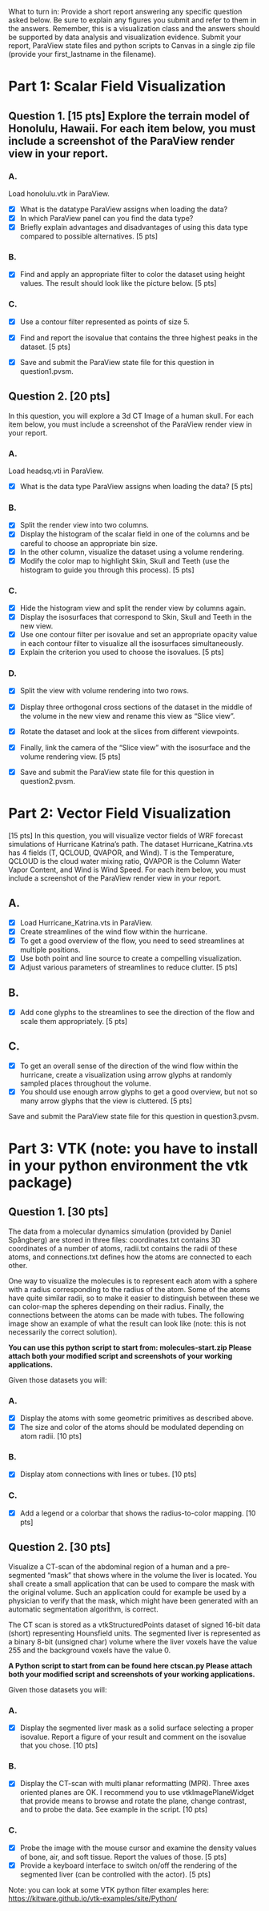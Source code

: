 What to turn in: Provide a short report answering any specific question asked below. Be sure to explain any figures you submit and refer to them in the answers. Remember, this is a visualization class and the answers should be supported by data analysis and visualization evidence. Submit your report, ParaView state files and python scripts to Canvas in a single zip file (provide your first_lastname in the filename).

# Part 1: Scalar Field Visualization

## Question 1. [15 pts] Explore the terrain model of Honolulu, Hawaii. For each item below, you must include a screenshot of the ParaView render view in your report. 

### A.
Load honolulu.vtk in ParaView.
- [X] What is the datatype ParaView assigns when loading the data?
- [X] In which ParaView panel can you find the data type?
- [X] Briefly explain advantages and disadvantages of using this data type compared to possible alternatives. [5 pts]

### B.
- [X] Find and apply an appropriate filter to color the dataset using height values. The result should look like the picture below. [5 pts]

### C.
- [X] Use a contour filter represented as points of size 5.
- [X] Find and report the isovalue that contains the three highest peaks in the dataset. [5 pts]

- [X] Save and submit the ParaView state file for this question in question1.pvsm. 

## Question 2. [20 pts]
In this question, you will explore a 3d CT Image of a human skull. For each item below, you must include a screenshot of the ParaView render view in your report.

### A.
Load headsq.vti in ParaView.
- [X] What is the data type ParaView assigns when loading the data? [5 pts]

### B.
- [X] Split the render view into two columns.
- [X] Display the histogram of the scalar field in one of the columns and be careful to choose an appropriate bin size.
- [X] In the other column, visualize the dataset using a volume rendering.
- [X] Modify the color map to highlight Skin, Skull and Teeth (use the histogram to guide you through this process). [5 pts]

### C.
- [X] Hide the histogram view and split the render view by columns again.
- [X] Display the isosurfaces that correspond to Skin, Skull and Teeth in the new view.
- [X] Use one contour filter per isovalue and set an appropriate opacity value in each contour filter to visualize all the isosurfaces simultaneously.
- [X] Explain the criterion you used to choose the isovalues. [5 pts]

### D.
- [X] Split the view with volume rendering into two rows.
- [X] Display three orthogonal cross sections of the dataset in the middle of the volume in the new view and rename this view as “Slice view”.
- [X] Rotate the dataset and look at the slices from different viewpoints.
- [X] Finally, link the camera of the “Slice view” with the isosurface and the volume rendering view. [5 pts]

- [X] Save and submit the ParaView state file for this question in question2.pvsm.

# Part 2: Vector Field Visualization

[15 pts] In this question, you will visualize vector fields of WRF forecast simulations of Hurricane Katrina’s path. The dataset Hurricane_Katrina.vts has 4 fields (T, QCLOUD, QVAPOR, and Wind).
T is the Temperature,
QCLOUD is the cloud water mixing ratio,
QVAPOR is the Column Water Vapor Content,
and Wind is Wind Speed.
For each item below, you must include a screenshot of the ParaView render view in your report.

## A.
- [X] Load Hurricane_Katrina.vts in ParaView.
- [X] Create streamlines of the wind flow within the hurricane.
- [X] To get a good overview of the flow, you need to seed streamlines at multiple positions.
- [X] Use both point and line source to create a compelling visualization.
- [X] Adjust various parameters of streamlines to reduce clutter. [5 pts]

## B.
- [X] Add cone glyphs to the streamlines to see the direction of the flow and scale them appropriately. [5 pts]

## C.
- [X] To get an overall sense of the direction of the wind flow within the hurricane, create a visualization using arrow glyphs at randomly sampled places throughout the volume.
- [X] You should use enough arrow glyphs to get a good overview, but not so many arrow glyphs that the view is cluttered. [5 pts]

Save and submit the ParaView state file for this question in question3.pvsm.

# Part 3: VTK (note: you have to install in your python environment the vtk package)

## Question 1. [30 pts]

The data from a molecular dynamics simulation (provided by Daniel Spångberg) are stored in three files: coordinates.txt contains 3D coordinates of a number of atoms, radii.txt contains the radii of these atoms, and connections.txt defines how the atoms are connected to each other.

One way to visualize the molecules is to represent each atom with a sphere with a radius corresponding to the radius of the atom. Some of the atoms have quite similar radii, so to make it easier to distinguish between these we can color-map the spheres depending on their radius. Finally, the connections between the atoms can be made with tubes. The following image show an example of what the result can look like (note: this is not necessarily the correct solution).

**You can use this python script to start from: molecules-start.zip Please attach both your modified script and screenshots of your working applications.**

Given those datasets you will:

### A.
- [X] Display the atoms with some geometric primitives as described above.
- [X] The size and color of the atoms should be modulated depending on atom radii. [10 pts]

### B.
- [X] Display atom connections with lines or tubes. [10 pts]

### C.
- [X] Add a legend or a colorbar that shows the radius-to-color mapping. [10 pts]

## Question 2. [30 pts]

Visualize a CT-scan of the abdominal region of a human and a pre-segmented “mask” that shows where in the volume the liver is located. You shall create a small application that can be used to compare the mask with the original volume. Such an application could for example be used by a physician to verify that the mask, which might have been generated with an automatic segmentation algorithm, is correct.

The CT scan is stored as a vtkStructuredPoints dataset of signed 16-bit data (short) representing Hounsfield units. The segmented liver is represented as a binary 8-bit (unsigned char) volume where the liver voxels have the value 255 and the background voxels have the value 0.

**A Python script to start from can be found here ctscan.py Please attach both your modified script and screenshots of your working applications.**

Given those datasets you will:

### A.
- [X] Display the segmented liver mask as a solid surface selecting a proper isovalue. Report a figure of your result and comment on the isovalue that you chose. [10 pts]

### B.
- [X] Display the CT-scan with multi planar reformatting (MPR). Three axes oriented planes are OK. I recommend you to use vtkImagePlaneWidget that provide means to browse and rotate the plane, change contrast, and to probe the data. See example in the script. [10 pts]

### C.
- [X] Probe the image with the mouse cursor and examine the density values of bone, air, and soft tissue. Report the values of those. [5 pts]
- [X] Provide a keyboard interface to switch on/off the rendering of the segmented liver (can be controlled with the actor). [5 pts]

Note: you can look at some VTK python filter examples here: https://kitware.github.io/vtk-examples/site/Python/